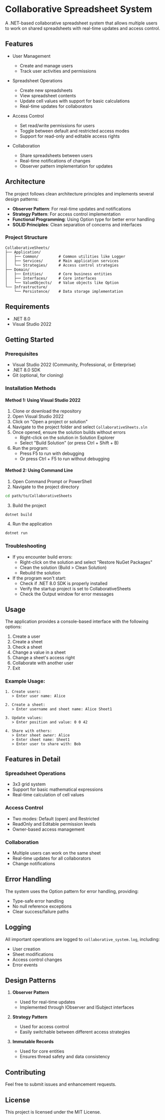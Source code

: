 # Collaborative Spreadsheet System

A .NET-based collaborative spreadsheet system that allows multiple users to work on shared spreadsheets with real-time updates and access control.

## Features

- User Management
  - Create and manage users
  - Track user activities and permissions

- Spreadsheet Operations
  - Create new spreadsheets
  - View spreadsheet contents
  - Update cell values with support for basic calculations
  - Real-time updates for collaborators

- Access Control
  - Set read/write permissions for users
  - Toggle between default and restricted access modes
  - Support for read-only and editable access rights

- Collaboration
  - Share spreadsheets between users
  - Real-time notifications of changes
  - Observer pattern implementation for updates

## Architecture

The project follows clean architecture principles and implements several design patterns:

- **Observer Pattern**: For real-time updates and notifications
- **Strategy Pattern**: For access control implementation
- **Functional Programming**: Using Option type for better error handling
- **SOLID Principles**: Clean separation of concerns and interfaces

### Project Structure

```
CollaborativeSheets/
├── Application/
│   ├── Common/         # Common utilities like Logger
│   ├── Services/       # Main application services
│   └── Strategies/     # Access control strategies
├── Domain/
│   ├── Entities/       # Core business entities
│   ├── Interfaces/     # Core interfaces
│   └── ValueObjects/   # Value objects like Option
└── Infrastructure/
    └── Persistence/    # Data storage implementation
```

## Requirements

- .NET 8.0
- Visual Studio 2022

## Getting Started

### Prerequisites
- Visual Studio 2022 (Community, Professional, or Enterprise)
- .NET 8.0 SDK
- Git (optional, for cloning)

### Installation Methods

#### Method 1: Using Visual Studio 2022
1. Clone or download the repository
2. Open Visual Studio 2022
3. Click on "Open a project or solution"
4. Navigate to the project folder and select `CollaborativeSheets.sln`
5. Once opened, ensure the solution builds without errors
   - Right-click on the solution in Solution Explorer
   - Select "Build Solution" (or press Ctrl + Shift + B)
6. Run the program:
   - Press F5 to run with debugging
   - Or press Ctrl + F5 to run without debugging

#### Method 2: Using Command Line
1. Open Command Prompt or PowerShell
2. Navigate to the project directory
```bash
cd path/to/CollaborativeSheets
```
3. Build the project
```bash
dotnet build
```
4. Run the application
```bash
dotnet run
```

### Troubleshooting
- If you encounter build errors:
  - Right-click on the solution and select "Restore NuGet Packages"
  - Clean the solution (Build > Clean Solution)
  - Rebuild the solution
- If the program won't start:
  - Check if .NET 8.0 SDK is properly installed
  - Verify the startup project is set to CollaborativeSheets
  - Check the Output window for error messages

## Usage

The application provides a console-based interface with the following options:

1. Create a user
2. Create a sheet
3. Check a sheet
4. Change a value in a sheet
5. Change a sheet's access right
6. Collaborate with another user
7. Exit

### Example Usage:

```
1. Create users:
   > Enter user name: Alice

2. Create a sheet:
   > Enter username and sheet name: Alice Sheet1

3. Update values:
   > Enter position and value: 0 0 42

4. Share with others:
   > Enter sheet owner: Alice
   > Enter sheet name: Sheet1
   > Enter user to share with: Bob
```

## Features in Detail

### Spreadsheet Operations
- 3x3 grid system
- Support for basic mathematical expressions
- Real-time calculation of cell values

### Access Control
- Two modes: Default (open) and Restricted
- ReadOnly and Editable permission levels
- Owner-based access management

### Collaboration
- Multiple users can work on the same sheet
- Real-time updates for all collaborators
- Change notifications

## Error Handling

The system uses the Option pattern for error handling, providing:
- Type-safe error handling
- No null reference exceptions
- Clear success/failure paths

## Logging

All important operations are logged to `collaborative_system.log`, including:
- User creation
- Sheet modifications
- Access control changes
- Error events

## Design Patterns

1. **Observer Pattern**
   - Used for real-time updates
   - Implemented through IObserver and ISubject interfaces

2. **Strategy Pattern**
   - Used for access control
   - Easily switchable between different access strategies

3. **Immutable Records**
   - Used for core entities
   - Ensures thread safety and data consistency

## Contributing

Feel free to submit issues and enhancement requests.

## License

This project is licensed under the MIT License.